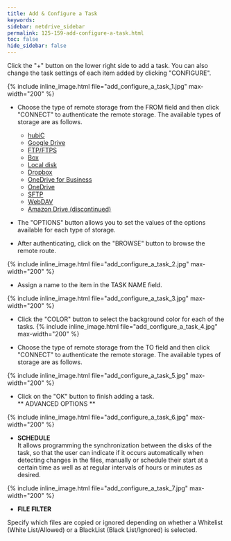 ```yaml
---
title: Add & Configure a Task
keywords:
sidebar: netdrive_sidebar
permalink: 125-159-add-configure-a-task.html
toc: false
hide_sidebar: false
---
```


Click the "+" button on the lower right side to add a task. You can also change the task settings of each item added by clicking "CONFIGURE".

{% include inline_image.html file="add_configure_a_task_1.jpg" max-width="200" %}

- Choose the type of remote storage from the FROM field and then click "CONNECT" to authenticate the remote storage. The available types of storage are as follows.

  - [hubiC](159-163-hubic-config)
  - [Google Drive](159-164-google-drive-config)
  - [FTP/FTPS](159-165-ftp-config)
  - [Box](159-166-box-config)
  - [Local disk](159-167-localdisk-config)
  - [Dropbox](159-168-dropbox-config)
  - [OneDrive for Business](159-169-onedrive-for-business-config)
  - [OneDrive](159-170-onedrive-config)
  - [SFTP](159-171-sftp-config)
  - [WebDAV](159-172-webdav-config)
  - [Amazon Drive (discontinued)](159-173-amazon-drive-config)

- The "OPTIONS" button allows you to set the values ​​of the options available for each type of storage.

* After authenticating, click on the "BROWSE" button to browse the remote route.

{% include inline_image.html file="add_configure_a_task_2.jpg" max-width="200" %}

- Assign a name to the item in the TASK NAME field.

{% include inline_image.html file="add_configure_a_task_3.jpg" max-width="200" %}

- Click the "COLOR" button to select the background color for each of the tasks.
  {% include inline_image.html file="add_configure_a_task_4.jpg" max-width="200" %}

* Choose the type of remote storage from the TO field and then click "CONNECT" to authenticate the remote storage. The available types of storage are as follows.

{% include inline_image.html file="add_configure_a_task_5.jpg" max-width="200" %}

- Click on the "OK" button to finish adding a task.  
  ** ADVANCED OPTIONS **

{% include inline_image.html file="add_configure_a_task_6.jpg" max-width="200" %}

- **SCHEDULE**  
  It allows programming the synchronization between the disks of the task, so that the user can indicate if it occurs automatically when detecting changes in the files, manually or schedule their start at a certain time as well as at regular intervals of hours or minutes as desired.

{% include inline_image.html file="add_configure_a_task_7.jpg" max-width="200" %}

- **FILE FILTER**

Specify which files are copied or ignored depending on whether a Whitelist (White List/Allowed) or a BlackList (Black List/Ignored) is selected.
